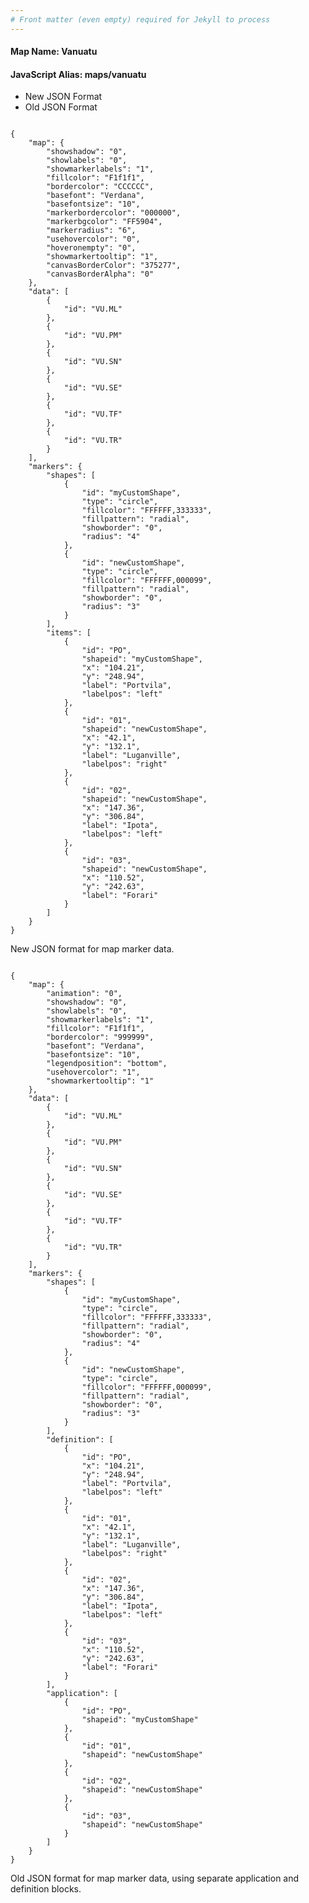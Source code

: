 ```yaml
---
# Front matter (even empty) required for Jekyll to process
---
```


#### Map Name: Vanuatu

#### JavaScript Alias: maps/vanuatu


<div class="code-wrapper">
<ul class='code-tabs'>
    <li class='active'>
        <a data-toggle='new-json'>New JSON Format</a>
    </li>
    <li>
        <a data-toggle='old-json'>Old JSON Format</a>
    </li>
</ul>
<div class='tab-content'>
    
<div class='tab new-json-tab active'>
<pre><code class="language-javascript">
{
    "map": {
        "showshadow": "0",
        "showlabels": "0",
        "showmarkerlabels": "1",
        "fillcolor": "F1f1f1",
        "bordercolor": "CCCCCC",
        "basefont": "Verdana",
        "basefontsize": "10",
        "markerbordercolor": "000000",
        "markerbgcolor": "FF5904",
        "markerradius": "6",
        "usehovercolor": "0",
        "hoveronempty": "0",
        "showmarkertooltip": "1",
        "canvasBorderColor": "375277",
        "canvasBorderAlpha": "0"
    },
    "data": [
        {
            "id": "VU.ML"
        },
        {
            "id": "VU.PM"
        },
        {
            "id": "VU.SN"
        },
        {
            "id": "VU.SE"
        },
        {
            "id": "VU.TF"
        },
        {
            "id": "VU.TR"
        }
    ],
    "markers": {
        "shapes": [
            {
                "id": "myCustomShape",
                "type": "circle",
                "fillcolor": "FFFFFF,333333",
                "fillpattern": "radial",
                "showborder": "0",
                "radius": "4"
            },
            {
                "id": "newCustomShape",
                "type": "circle",
                "fillcolor": "FFFFFF,000099",
                "fillpattern": "radial",
                "showborder": "0",
                "radius": "3"
            }
        ],
        "items": [
            {
                "id": "PO",
                "shapeid": "myCustomShape",
                "x": "104.21",
                "y": "248.94",
                "label": "Portvila",
                "labelpos": "left"
            },
            {
                "id": "01",
                "shapeid": "newCustomShape",
                "x": "42.1",
                "y": "132.1",
                "label": "Luganville",
                "labelpos": "right"
            },
            {
                "id": "02",
                "shapeid": "newCustomShape",
                "x": "147.36",
                "y": "306.84",
                "label": "Ipota",
                "labelpos": "left"
            },
            {
                "id": "03",
                "shapeid": "newCustomShape",
                "x": "110.52",
                "y": "242.63",
                "label": "Forari"
            }
        ]
    }
}
</code></pre>


<p class='text-success'>New JSON format for map marker data.</p>

</div>
<div class='tab old-json-tab'>
<pre><code class="language-javascript">
{
    "map": {
        "animation": "0",
        "showshadow": "0",
        "showlabels": "0",
        "showmarkerlabels": "1",
        "fillcolor": "F1f1f1",
        "bordercolor": "999999",
        "basefont": "Verdana",
        "basefontsize": "10",
        "legendposition": "bottom",
        "usehovercolor": "1",
        "showmarkertooltip": "1"
    },
    "data": [
        {
            "id": "VU.ML"
        },
        {
            "id": "VU.PM"
        },
        {
            "id": "VU.SN"
        },
        {
            "id": "VU.SE"
        },
        {
            "id": "VU.TF"
        },
        {
            "id": "VU.TR"
        }
    ],
    "markers": {
        "shapes": [
            {
                "id": "myCustomShape",
                "type": "circle",
                "fillcolor": "FFFFFF,333333",
                "fillpattern": "radial",
                "showborder": "0",
                "radius": "4"
            },
            {
                "id": "newCustomShape",
                "type": "circle",
                "fillcolor": "FFFFFF,000099",
                "fillpattern": "radial",
                "showborder": "0",
                "radius": "3"
            }
        ],
        "definition": [
            {
                "id": "PO",
                "x": "104.21",
                "y": "248.94",
                "label": "Portvila",
                "labelpos": "left"
            },
            {
                "id": "01",
                "x": "42.1",
                "y": "132.1",
                "label": "Luganville",
                "labelpos": "right"
            },
            {
                "id": "02",
                "x": "147.36",
                "y": "306.84",
                "label": "Ipota",
                "labelpos": "left"
            },
            {
                "id": "03",
                "x": "110.52",
                "y": "242.63",
                "label": "Forari"
            }
        ],
        "application": [
            {
                "id": "PO",
                "shapeid": "myCustomShape"
            },
            {
                "id": "01",
                "shapeid": "newCustomShape"
            },
            {
                "id": "02",
                "shapeid": "newCustomShape"
            },
            {
                "id": "03",
                "shapeid": "newCustomShape"
            }
        ]
    }
}
</code></pre>


<p class='text-success'>Old JSON format for map marker data, using separate application and definition blocks.</p>

</div>
    
</div>
</div>
